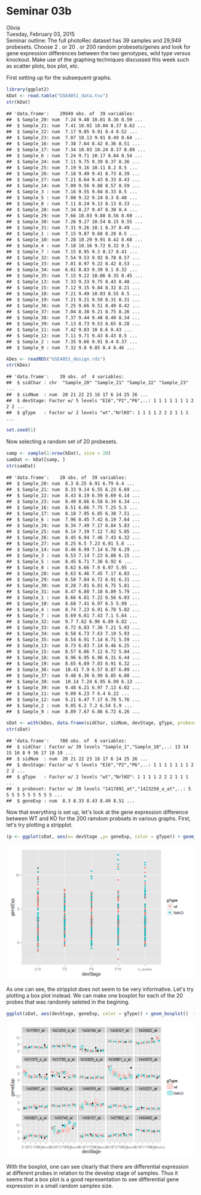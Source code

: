 # Seminar 03b
Olivia  
Tuesday, February 03, 2015  
Seminar outline: 
The full photoRec dataset has 39 samples and 29,949 probesets. Choose 2 . or 20 . or 200 random probesets/genes and look for gene expression differences between the two genotypes, wild type versus knockout. Make use of the graphing techniques discussed this week such as scatter plots, box plot, etc. 

First setting up for the subsequent graphs. 


```r
library(ggplot2)
kDat <- read.table("GSE4051_data.tsv")
str(kDat)
```

```
## 'data.frame':	29949 obs. of  39 variables:
##  $ Sample_20: num  7.24 9.48 10.01 8.36 8.59 ...
##  $ Sample_21: num  7.41 10.02 10.04 8.37 8.62 ...
##  $ Sample_22: num  7.17 9.85 9.91 8.4 8.52 ...
##  $ Sample_23: num  7.07 10.13 9.91 8.49 8.64 ...
##  $ Sample_16: num  7.38 7.64 8.42 8.36 8.51 ...
##  $ Sample_17: num  7.34 10.03 10.24 8.37 8.89 ...
##  $ Sample_6 : num  7.24 9.71 10.17 8.84 8.54 ...
##  $ Sample_24: num  7.11 9.75 9.39 8.37 8.36 ...
##  $ Sample_25: num  7.19 9.16 10.11 8.2 8.5 ...
##  $ Sample_26: num  7.18 9.49 9.41 8.73 8.39 ...
##  $ Sample_27: num  7.21 8.64 9.43 8.33 8.43 ...
##  $ Sample_14: num  7.09 9.56 9.88 8.57 8.59 ...
##  $ Sample_3 : num  7.16 9.55 9.84 8.33 8.5 ...
##  $ Sample_5 : num  7.08 9.32 9.24 8.3 8.48 ...
##  $ Sample_8 : num  7.11 8.24 9.13 8.13 8.33 ...
##  $ Sample_28: num  7.34 8.27 9.47 8.38 8.4 ...
##  $ Sample_29: num  7.66 10.03 9.88 8.56 8.69 ...
##  $ Sample_30: num  7.26 9.27 10.54 8.15 8.55 ...
##  $ Sample_31: num  7.31 9.26 10.1 8.37 8.49 ...
##  $ Sample_1 : num  7.15 9.87 9.68 8.28 8.5 ...
##  $ Sample_10: num  7.28 10.29 9.91 8.42 8.68 ...
##  $ Sample_4 : num  7.18 10.16 9.72 8.32 8.5 ...
##  $ Sample_7 : num  7.15 8.95 9.3 8.17 8.41 ...
##  $ Sample_32: num  7.54 9.53 9.92 8.78 8.57 ...
##  $ Sample_33: num  7.01 8.97 9.22 8.42 8.53 ...
##  $ Sample_34: num  6.81 8.83 9.39 8.1 8.32 ...
##  $ Sample_35: num  7.15 9.22 10.06 8.35 8.45 ...
##  $ Sample_13: num  7.33 9.33 9.75 8.43 8.48 ...
##  $ Sample_15: num  7.12 9.15 9.84 8.32 8.21 ...
##  $ Sample_18: num  7.21 9.49 10.03 8.55 8.5 ...
##  $ Sample_19: num  7.21 9.21 9.59 8.31 8.31 ...
##  $ Sample_36: num  7.25 9.66 9.51 8.49 8.42 ...
##  $ Sample_37: num  7.04 8.38 9.21 8.75 8.26 ...
##  $ Sample_38: num  7.37 9.44 9.48 8.49 8.34 ...
##  $ Sample_39: num  7.13 8.73 9.53 8.65 8.28 ...
##  $ Sample_11: num  7.42 9.83 10 8.6 8.43 ...
##  $ Sample_12: num  7.11 9.71 9.43 8.43 8.5 ...
##  $ Sample_2 : num  7.35 9.66 9.91 8.4 8.37 ...
##  $ Sample_9 : num  7.32 9.8 9.85 8.4 8.46 ...
```

```r
kDes <- readRDS("GSE4051_design.rds")
str(kDes)
```

```
## 'data.frame':	39 obs. of  4 variables:
##  $ sidChar : chr  "Sample_20" "Sample_21" "Sample_22" "Sample_23" ...
##  $ sidNum  : num  20 21 22 23 16 17 6 24 25 26 ...
##  $ devStage: Factor w/ 5 levels "E16","P2","P6",..: 1 1 1 1 1 1 1 2 2 2 ...
##  $ gType   : Factor w/ 2 levels "wt","NrlKO": 1 1 1 1 2 2 2 1 1 1 ...
```

```r
set.seed(1)
```

Now selecting a random set of 20 probesets. 


```r
samp <- sample(1:nrow(kDat), size = 20)
samDat <- kDat[samp, ]
str(samDat)
```

```
## 'data.frame':	20 obs. of  39 variables:
##  $ Sample_20: num  8.3 8.25 6.91 6.79 6.4 ...
##  $ Sample_21: num  8.33 9.14 6.55 6.23 6.69 ...
##  $ Sample_22: num  8.43 8.19 6.59 6.69 6.14 ...
##  $ Sample_23: num  8.49 8.66 6.58 6.34 6.34 ...
##  $ Sample_16: num  8.51 6.66 7.75 7.25 5.5 ...
##  $ Sample_17: num  8.18 7.95 6.85 6.38 7.51 ...
##  $ Sample_6 : num  7.96 8.45 7.42 6.19 7.64 ...
##  $ Sample_24: num  8.34 7.49 7.17 6.84 5.83 ...
##  $ Sample_25: num  8.14 7.39 7.12 7.02 5.85 ...
##  $ Sample_26: num  8.45 6.94 7.46 7.43 6.32 ...
##  $ Sample_27: num  8.25 6.5 7.23 6.91 5.8 ...
##  $ Sample_14: num  8.46 6.99 7.14 6.78 6.29 ...
##  $ Sample_3 : num  8.53 7.14 7.23 6.88 6.15 ...
##  $ Sample_5 : num  8.45 6.71 7.36 6.92 6 ...
##  $ Sample_8 : num  8.62 6.66 7.9 6.97 5.95 ...
##  $ Sample_28: num  8.63 6.46 7.45 7.17 6.03 ...
##  $ Sample_29: num  8.58 7.84 6.72 6.91 6.31 ...
##  $ Sample_30: num  8.28 7.01 6.81 6.75 5.81 ...
##  $ Sample_31: num  8.47 6.88 7.18 6.89 5.79 ...
##  $ Sample_1 : num  8.66 6.81 7.22 6.56 6.03 ...
##  $ Sample_10: num  8.68 7.41 6.97 6.5 5.99 ...
##  $ Sample_4 : num  8.74 7.23 6.91 6.78 5.82 ...
##  $ Sample_7 : num  8.69 6.61 7.43 7.1 5.64 ...
##  $ Sample_32: num  9.7 7.62 6.96 6.89 6.82 ...
##  $ Sample_33: num  8.72 6.83 7.36 7.21 5.93 ...
##  $ Sample_34: num  8.58 6.73 7.63 7.19 5.93 ...
##  $ Sample_35: num  8.54 6.91 7.14 6.71 5.59 ...
##  $ Sample_13: num  8.73 6.83 7.14 6.46 6.25 ...
##  $ Sample_15: num  8.57 6.86 7.12 6.72 5.84 ...
##  $ Sample_18: num  8.96 6.95 6.96 6.31 6.44 ...
##  $ Sample_19: num  8.65 6.69 7.03 6.91 6.32 ...
##  $ Sample_36: num  10.41 7.9 6.57 6.87 6.09 ...
##  $ Sample_37: num  9.48 6.36 6.99 6.85 6.08 ...
##  $ Sample_38: num  10.14 7.24 6.95 6.99 6.13 ...
##  $ Sample_39: num  9.48 6.21 6.97 7.13 6.02 ...
##  $ Sample_11: num  9.09 6.23 7 6.4 6.22 ...
##  $ Sample_12: num  9.21 6.47 7.17 6.78 5.76 ...
##  $ Sample_2 : num  9.05 6.2 7.2 6.54 5.9 ...
##  $ Sample_9 : num  8.89 7.67 6.86 6.72 6.26 ...
```

```r
sDat <- with(kDes, data.frame(sidChar, sidNum, devStage, gType, probeset = factor(rep(rownames(samDat), each = nrow(kDes))), geneExp = as.vector(t(as.matrix(samDat)))))
str(sDat)
```

```
## 'data.frame':	780 obs. of  6 variables:
##  $ sidChar : Factor w/ 39 levels "Sample_1","Sample_10",..: 13 14 15 16 8 9 36 17 18 19 ...
##  $ sidNum  : num  20 21 22 23 16 17 6 24 25 26 ...
##  $ devStage: Factor w/ 5 levels "E16","P2","P6",..: 1 1 1 1 1 1 1 2 2 2 ...
##  $ gType   : Factor w/ 2 levels "wt","NrlKO": 1 1 1 1 2 2 2 1 1 1 ...
##  $ probeset: Factor w/ 20 levels "1417891_at","1423250_a_at",..: 5 5 5 5 5 5 5 5 5 5 ...
##  $ geneExp : num  8.3 8.33 8.43 8.49 8.51 ...
```

Now that everything is set up, let's look at the gene expression difference between WT and KO for the 200 ramdom probsets in various graphs. First, let's try plotting a stripplot. 


```r
(p <- ggplot(sDat, aes(x= devStage ,y= geneExp, color = gType)) + geom_point() + stat_summary(fun.y = mean, geom = "point", shape = 4, size = 4))
```

![](Seminar03b_files/figure-html/unnamed-chunk-3-1.png) 

As one can see, the stripplot does not seem to be very informative. Let's try plotting a box plot instead. We can make one boxplot for each of the 20 probes that was randomly seleted in the begining.  


```r
ggplot(sDat, aes(devStage, geneExp, color = gType)) + geom_boxplot()  + facet_wrap(~ probeset, ncol=5) + stat_summary(fun.y = mean, geom = "point", shape = 4, size = 4)
```

![](Seminar03b_files/figure-html/unnamed-chunk-4-1.png) 

With the boxplot, one can see clearly that there are differential expression at different probes in relation to the develop stage of samples. Thus it seems that a box plot is a good representation to see differential gene expression in a small random samples size. 


